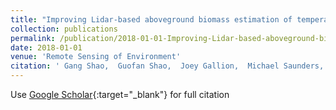 ```yaml
---
title: "Improving Lidar-based aboveground biomass estimation of temperate hardwood forests with varying site productivity"
collection: publications
permalink: /publication/2018-01-01-Improving-Lidar-based-aboveground-biomass-estimation-of-temperate-hardwood-forests-with-varying-site-productivity
date: 2018-01-01
venue: 'Remote Sensing of Environment'
citation: ' Gang Shao,  Guofan Shao,  Joey Gallion,  Michael Saunders,  Jane Frankenberger,  Songlin Fei, &quot;Improving Lidar-based aboveground biomass estimation of temperate hardwood forests with varying site productivity.&quot; Remote Sensing of Environment, 2018.'
---
```

Use [Google Scholar](https://scholar.google.com/scholar?q=Improving+Lidar+based+aboveground+biomass+estimation+of+temperate+hardwood+forests+with+varying+site+productivity){:target="_blank"} for full citation